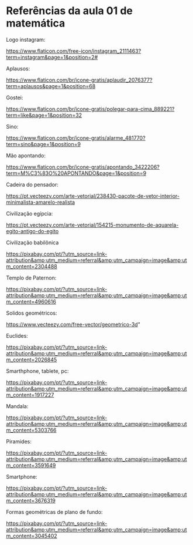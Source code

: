 # Referências da aula 01 de matemática

Logo instagram:

https://www.flaticon.com/free-icon/instagram_2111463?term=instagram&page=1&position=2#

Aplausos:

https://www.flaticon.com/br/icone-gratis/aplaudir_2076377?term=aplausos&page=1&position=68

Gostei:

https://www.flaticon.com/br/icone-gratis/polegar-para-cima_889221?term=like&page=1&position=32

Sino:

https://www.flaticon.com/br/icone-gratis/alarme_481770?term=sino&page=1&position=9

Mão apontando:

https://www.flaticon.com/br/icone-gratis/apontando_3422206?term=M%C3%83O%20APONTANDO&page=1&position=9

Cadeira do pensador:

https://pt.vecteezy.com/arte-vetorial/238430-pacote-de-vetor-interior-minimalista-amarelo-realista

Civilização egípcia:

https://pt.vecteezy.com/arte-vetorial/154215-monumento-de-aquarela-egito-antigo-do-egito

Civilização babilônica 

https://pixabay.com/pt/?utm_source=link-attribution&amp;utm_medium=referral&amp;utm_campaign=image&amp;utm_content=2304488

Templo de Paternon:

https://pixabay.com/pt/?utm_source=link-attribution&amp;utm_medium=referral&amp;utm_campaign=image&amp;utm_content=4960616

Solidos geométricos:

https://www.vecteezy.com/free-vector/geometrico-3d"

Euclides:

https://pixabay.com/pt/?utm_source=link-attribution&amp;utm_medium=referral&amp;utm_campaign=image&amp;utm_content=2026845

Smarthphone, tablete, pc:

https://pixabay.com/pt/?utm_source=link-attribution&amp;utm_medium=referral&amp;utm_campaign=image&amp;utm_content=1917227

Mandala:

https://pixabay.com/pt/?utm_source=link-attribution&amp;utm_medium=referral&amp;utm_campaign=image&amp;utm_content=5303766

Piramides:

https://pixabay.com/pt/?utm_source=link-attribution&amp;utm_medium=referral&amp;utm_campaign=image&amp;utm_content=3591649

Smartphone:

https://pixabay.com/pt/?utm_source=link-attribution&amp;utm_medium=referral&amp;utm_campaign=image&amp;utm_content=3676319

Formas geométricas de plano de fundo:

https://pixabay.com/pt/?utm_source=link-attribution&amp;utm_medium=referral&amp;utm_campaign=image&amp;utm_content=3045402

